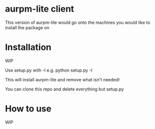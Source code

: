 # aurpm-lite client

This version of aurpm-lite would go onto the machines you would like to install the package on

# Installation
WIP 

Use setup.py with -l e.g. python setup.py -l

This will install aurpm-lite and remove what isn't needed!

You can clone this repo and delete everything but setup.py

# How to use
WIP